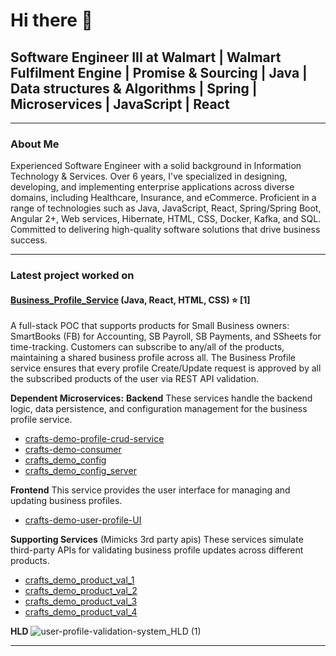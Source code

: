 # Hi there 👋

## Software Engineer III at Walmart | Walmart Fulfilment Engine | Promise & Sourcing | Java | Data structures & Algorithms | Spring | Microservices | JavaScript | React

---

### About Me

Experienced Software Engineer with a solid background in Information Technology & Services. Over 6 years, I've specialized in designing, developing, and implementing enterprise applications across diverse domains, including Healthcare, Insurance, and eCommerce. Proficient in a range of technologies such as Java, JavaScript, React, Spring/Spring Boot, Angular 2+, Web services, Hibernate, HTML, CSS, Docker, Kafka, and SQL. Committed to delivering high-quality software solutions that drive business success.

---
### Latest project worked on
#### [Business_Profile_Service](https://github.com/stars/arpan-banerjee7/lists/crafts-demo) (Java, React, HTML, CSS) ⭐ [1]
A full-stack POC that supports products for Small Business owners: SmartBooks (FB) for Accounting, SB Payroll, SB Payments, and SSheets for time-tracking. Customers can subscribe to any/all of the products, maintaining a shared business profile across all. The Business Profile service ensures that every profile Create/Update request is approved by all the subscribed products of the user via REST API validation.

**Dependent Microservices:**
**Backend**
These services handle the backend logic, data persistence, and configuration management for the business profile service.
- [crafts-demo-profile-crud-service](https://github.com/arpan-banerjee7/crafts-demo-profile-crud-service)
- [crafts-demo-consumer](https://github.com/arpan-banerjee7/crafts-demo-consumer)
- [crafts_demo_config](https://github.com/arpan-banerjee7/crafts_demo_config)
- [crafts_demo_config_server](https://github.com/arpan-banerjee7/crafts_demo_config_server)

**Frontend**
This service provides the user interface for managing and updating business profiles.
- [crafts-demo-user-profile-UI](https://github.com/arpan-banerjee7/crafts-demo-user-profile-UI)

**Supporting Services** (Mimicks 3rd party apis)
These services simulate third-party APIs for validating business profile updates across different products.
- [crafts_demo_product_val_1](https://github.com/arpan-banerjee7/crafts_demo_product_val_1)
- [crafts_demo_product_val_2](https://github.com/arpan-banerjee7/crafts_demo_product_val_2)
- [crafts_demo_product_val_3](https://github.com/arpan-banerjee7/crafts_demo_product_val_3)
- [crafts_demo_product_val_4](https://github.com/arpan-banerjee7/crafts_demo_product_val_4)

**HLD**
![user-profile-validation-system_HLD (1)](https://github.com/arpan-banerjee7/crafts-demo-profile-crud-service/assets/62155359/a34b2940-8e37-4ba7-b992-e926ac887567)


---
